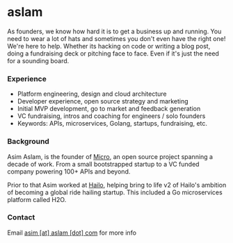 # aslam

As founders, we know how hard it is to get a business up and running. You need to wear a lot of hats and sometimes you don't even have the right one! We're here to help. Whether its hacking on code or writing a blog post, doing a fundraising deck or pitching face to face. Even if it's just the need for a sounding board.

### Experience 

- Platform engineering, design and cloud architecture
- Developer experience, open source strategy and marketing
- Initial MVP development, go to market and feedback generation
- VC fundraising, intros and coaching for engineers / solo founders
- Keywords: APIs, microservices, Golang, startups, fundraising, etc.

### Background

Asim Aslam, is the founder of [Micro](https://micro.dev), an open source project spanning a decade of work. From a small bootstrapped startup to a VC funded company powering 100+ APIs and beyond.

Prior to that Asim worked at [Hailo](https://en.wikipedia.org/wiki/Hailo), helping bring to 
life v2 of Hailo's ambition of becoming a global ride hailing startup. This included a Go microservices platform called H2O.

### Contact

Email [asim [at] aslam [dot] com](mailto:asim@aslam.com) for more info
